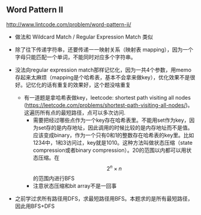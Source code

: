 ## Word Pattern II 
http://www.lintcode.com/problem/word-pattern-ii/
- 做法和 Wildcard Match / Regular Expression Match 类似

- 除了往下传递字符串，还要传递一一映射关系（映射表 mapping），因为一个字母只能匹配一个单词，不能同时对应多个字符串。
- 没法向regular expression match那样记忆化，因为一共4个参数，用memo存起来太麻烦（mapping是个哈希表，基本不会拿来做key），优化效果不是很好。记忆化的话有重复的效果好，这个题没啥重复
    - 有一道题是拿哈希表做key，leetcode: shortest path visiting all nodes (https://leetcode.com/problems/shortest-path-visiting-all-nodes/)。这遍历所有点的最短路径，点可以多次访问.
        - 需要把经过哪些点作为一个key存在哈希表里。不能用set作为key，因为set存的是内存地址，因此调用的时候比较的是内存地址而不是值。应该变成binary，作为一个只有0和1的整数存在哈希表的key里。比如1234中，1和3访问过，key就是1010。这种方法叫做状态压缩（state compression或者binary compression）。20的范围以内都可以用状态压缩。在$$2^n \times n$$的范围内进行BFS
        - 注意状态压缩和bit array不是一回事

- 之前学过求所有路径用DFS，求最短路径用BFS。本题求的是所有最短路径，因此用BFS+DFS